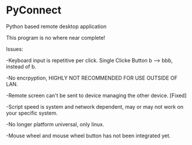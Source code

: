 # PyConnect
Python based remote desktop application

This program is no where near complete!

Issues:

  -Keyboard input is repetitive per click. Single Clicke Button b --> bbb, instead of b.
																																																																
  -No encrpyption, HIGHLY NOT RECOMMENDED FOR USE OUTSIDE OF LAN.
																																																															
  -Remote screen can't be sent to device managing the other device. [Fixed]
																																																																
  -Script speed is system and network dependent, may or may not work on your specific system. 

  -No longer platform universal, only linux. 

  -Mouse wheel and mouse wheel button has not been integrated yet. 
